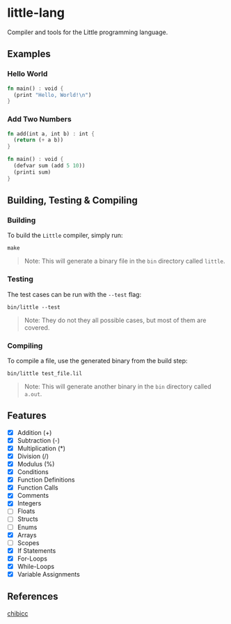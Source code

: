 # little-lang
Compiler and tools for the Little programming language.

## Examples
### Hello World
```rs
fn main() : void {
  (print "Hello, World!\n")
}
```
### Add Two Numbers
```rs
fn add(int a, int b) : int {
  (return (+ a b))
}

fn main() : void {
  (defvar sum (add 5 10))
  (printi sum)
}
```
## Building, Testing & Compiling
### Building
To build the `Little` compiler, simply run:
```
make
```
> Note: This will generate a binary file in the `bin` directory called `little`.
### Testing
The test cases can be run with the `--test` flag:
```
bin/little --test
```
> Note: They do not they all possible cases, but most of them are covered.
### Compiling
To compile a file, use the generated binary from the build step:
```
bin/little test_file.lil
```
> Note: This will generate another binary in the `bin` directory called `a.out`.

## Features
- [x] Addition (+)
- [x] Subtraction (-)
- [x] Multiplication (*)
- [x] Division (/)
- [x] Modulus (%)
- [x] Conditions
- [x] Function Definitions
- [x] Function Calls
- [x] Comments
- [x] Integers
- [ ] Floats
- [ ] Structs
- [ ] Enums
- [x] Arrays
- [ ] Scopes
- [x] If Statements
- [x] For-Loops
- [x] While-Loops
- [x] Variable Assignments

## References

[chibicc](https://github.com/rui314/chibicc/)
